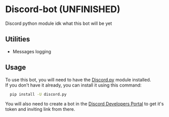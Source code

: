# Discord-bot (UNFINISHED)
Discord python module
idk what this bot will be yet

## Utilities
- Messages logging 

## Usage
To use this bot, you will need to have the [Discord.py][discord.py] module installed. <br />
If you don't have it already, you can install it using this command:
```bash
  pip install -U discord.py
```
You will also need to create a bot in the [Discord Developers Portal][dds] to get it's token and inviting link from there.


[discord.py]: https://discordpy.readthedocs.io/
[dds]: https://discord.com/developers/
